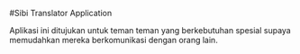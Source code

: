 #Sibi Translator Application

Aplikasi ini ditujukan untuk teman teman yang berkebutuhan spesial supaya memudahkan mereka berkomunikasi dengan orang lain.
